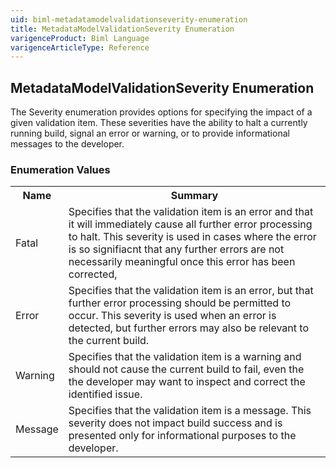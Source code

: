 ```yaml
---
uid: biml-metadatamodelvalidationseverity-enumeration
title: MetadataModelValidationSeverity Enumeration
varigenceProduct: Biml Language
varigenceArticleType: Reference
---
```


## MetadataModelValidationSeverity Enumeration<div class="LanguageSummary"><div class ="SummaryItem">The Severity enumeration provides options for specifying the impact of a given validation item.  These severities have the ability to halt a currently running build, signal an error or warning, or to provide informational messages to the developer.</div></div><div class="EnumValueGroup">### Enumeration Values<table id="EnumValue" class="MemberList"><tbody><tr><th class="MemberNameColumnHeader">Name</th><th class="MemberSummaryColumnHeader">Summary</th></tr><tr class="cd0"><td class="MemberName">Fatal</td><td class="MemberSummary"><div class ="SummaryItem">Specifies that the validation item is an error and that it will immediately cause all further error processing to halt.  This severity is used in cases where the error is so signifiacnt that any further errors are not necessarily meaningful once this error has been corrected,</div></td></tr><tr class="cd1"><td class="MemberName">Error</td><td class="MemberSummary"><div class ="SummaryItem">Specifies that the validation item is an error, but that further error processing should be permitted to occur.  This severity is used when an error is detected, but further errors may also be relevant to the current build.</div></td></tr><tr class="cd0"><td class="MemberName">Warning</td><td class="MemberSummary"><div class ="SummaryItem">Specifies that the validation item is a warning and should not cause the current build to fail, even the the developer may want to inspect and correct the identified issue.</div></td></tr><tr class="cd1"><td class="MemberName">Message</td><td class="MemberSummary"><div class ="SummaryItem">Specifies that the validation item is a message.  This severity does not impact build success and is presented only for informational purposes to the developer.</div></td></tr></tbody></table></div>